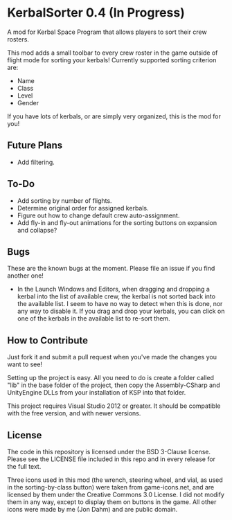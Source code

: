 # KerbalSorter 0.4 (In Progress)
A mod for Kerbal Space Program that allows players to sort their crew rosters.

This mod adds a small toolbar to every crew roster in the game outside of flight mode for sorting your kerbals! Currently supported sorting criterion are:

* Name
* Class
* Level
* Gender

If you have lots of kerbals, or are simply very organized, this is the mod for you!

## Future Plans

* Add filtering.


## To-Do

* Add sorting by number of flights.
* Determine original order for assigned kerbals.
* Figure out how to change default crew auto-assignment.
* Add fly-in and fly-out animations for the sorting buttons on expansion and collapse?


## Bugs

These are the known bugs at the moment. Please file an issue if you find another one!
* In the Launch Windows and Editors, when dragging and dropping a kerbal into the list of available crew, the kerbal is not sorted back into the available list. I seem to have no way to detect when this is done, nor any way to disable it. If you drag and drop your kerbals, you can click on one of the kerbals in the available list to re-sort them.


## How to Contribute
Just fork it and submit a pull request when you've made the changes you want to see!

Setting up the project is easy. All you need to do is create a folder called "lib" in the base folder of the project, then copy the Assembly-CSharp and UnityEngine DLLs from your installation of KSP into that folder.

This project requires Visual Studio 2012 or greater. It should be compatible with the free version, and with newer versions.


## License

The code in this repository is licensed under the BSD 3-Clause license. Please see the LICENSE file included in this repo and in every release for the full text.

Three icons used in this mod (the wrench, steering wheel, and vial, as used in the sorting-by-class button) were taken from game-icons.net, and are licensed by them under the Creative Commons 3.0 License. I did not modify them in any way, except to display them on buttons in the game. All other icons were made by me (Jon Dahm) and are public domain.
